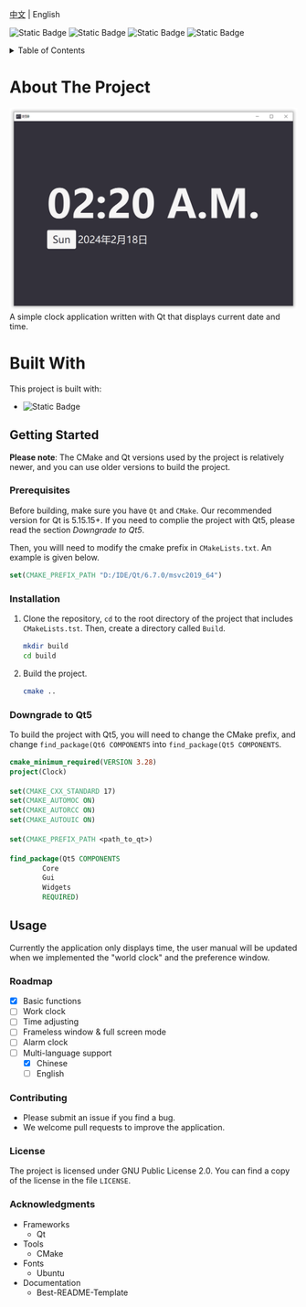 [中文](../zh-cn/readme.md) | English

![Static Badge](https://img.shields.io/badge/Qt-6.7.0-green?style=plastic&logo=qt)
![Static Badge](https://img.shields.io/badge/CMake-3.28-yellow?style=plastic&logo=cmake)
![Static Badge](https://img.shields.io/badge/License-GPL%202.0-blue?style=plastic)
![Static Badge](https://img.shields.io/badge/Made%20with-Love-red?style=plastic)

<details>
  <summary>Table of Contents</summary>
  <ol>
    <li>
      <a href="#about-the-project">About The Project</a>
      <ul>
        <li><a href="#built-with">Built With</a></li>
      </ul>
    </li>
    <li>
      <a href="#getting-started">Getting Started</a>
      <ul>
        <li><a href="#prerequisites">Prerequisites</a></li>
        <li><a href="#installation">Installation</a></li>
        <li><a href="#downgrade-to-Qt5">Downgrade to Qt5</a></li>
      </ul>
    </li>
    <li><a href="#usage">Usage</a></li>
    <li><a href="#roadmap">Roadmap</a></li>
    <li><a href="#contributing">Contributing</a></li>
    <li><a href="#license">License</a></li>
    <li><a href="#acknowledgments">Acknowledgments</a></li>
  </ol>
</details>

# About The Project
![](./docs/img/screenshot.png)
A simple clock application written with Qt that displays current date and time.

# Built With
This project is built with: 

- ![Static Badge](https://img.shields.io/badge/Qt-6.7.0-green?style=flat-square&logo=qt)

## Getting Started

**Please note**: The CMake and Qt versions used by the project is relatively newer, and you can use older versions to build the project.

### Prerequisites

Before building, make sure you have `Qt` and `CMake`. Our recommended version for Qt is 5.15.15+. If you need to complie the project with Qt5, please read the section _Downgrade to Qt5_.

Then, you willl need to modify the cmake prefix in `CMakeLists.txt`. An example is given below.

  ```cmake
  set(CMAKE_PREFIX_PATH "D:/IDE/Qt/6.7.0/msvc2019_64")
  ```

### Installation

1. Clone the repository, `cd` to the root directory of the project that includes `CMakeLists.tst`. Then, create a directory called `Build`.

   ```sh
   mkdir build
   cd build
   ```
2. Build the project.
   ```sh
   cmake ..
   ```

### Downgrade to Qt5

To build the project with Qt5, you will need to change the CMake prefix, and change `find_package(Qt6 COMPONENTS` into `find_package(Qt5 COMPONENTS`.

```cmake
cmake_minimum_required(VERSION 3.28)
project(Clock)

set(CMAKE_CXX_STANDARD 17)
set(CMAKE_AUTOMOC ON)
set(CMAKE_AUTORCC ON)
set(CMAKE_AUTOUIC ON)

set(CMAKE_PREFIX_PATH <path_to_qt>)

find_package(Qt5 COMPONENTS
        Core
        Gui
        Widgets
        REQUIRED)
```

## Usage

Currently the application only displays time, the user manual will be updated when we implemented the "world clock" and the preference window.

### Roadmap
- [x] Basic functions
- [ ] Work clock
- [ ] Time adjusting
- [ ] Frameless window & full screen mode
- [ ] Alarm clock
- [ ] Multi-language support
    - [x] Chinese
    - [ ] English

### Contributing
- Please submit an issue if you find a bug.
- We welcome pull requests to improve the application.

### License

The project is licensed under GNU Public License 2.0. You can find a copy of the license in the file `LICENSE`.

### Acknowledgments

- Frameworks
    - Qt
- Tools
    - CMake
- Fonts
    - Ubuntu
- Documentation
  - Best-README-Template